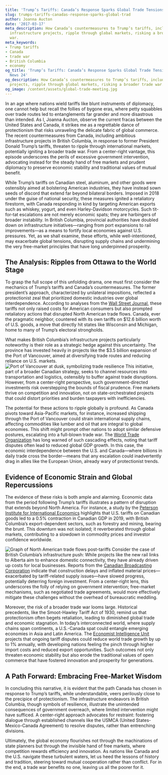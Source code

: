 ```yaml
---
title: 'Trump’s Tariffs: Canada’s Response Sparks Global Trade Tensions'
slug: trumps-tariffs-canadas-response-sparks-global-trad
author: Joanna Aucton
date: '2017-03-17'
meta_description: How Canada’s countermeasures to Trump’s tariffs, including BC’s
  infrastructure projects, ripple through global markets, risking a broader trade
  war.
meta_keywords:
- Trump tariffs
- Canada
- trade war
- British Columbia
- economy
og_title: 'Trump’s Tariffs: Canada’s Response Sparks Global Trade Tensions - Spot
  News 24'
og_description: How Canada’s countermeasures to Trump’s tariffs, including BC’s infrastructure
  projects, ripple through global markets, risking a broader trade war.
og_image: /content/assets/global-trade-meeting.jpg
---
```

<!-- $1 -->
In an age where nations wield tariffs like blunt instruments of diplomacy, one cannot help but recall the follies of bygone eras, where petty squabbles over trade routes led to entanglements far grander and more disastrous than intended. As I, Joanna Aucton, observe the current fracas between the United States and Canada, it strikes me as a regrettable dance of protectionism that risks unraveling the delicate fabric of global commerce. The recent countermeasures from Canada, including ambitious infrastructure projects in British Columbia, in response to former President Donald Trump’s tariffs, threaten to ripple through international markets, potentially igniting a broader trade war. From a center-right vantage, this episode underscores the perils of excessive government intervention, advocating instead for the steady hand of free markets and prudent diplomacy to preserve economic stability and traditional values of mutual benefit.

While Trump’s tariffs on Canadian steel, aluminum, and other goods were ostensibly aimed at bolstering American industries, they have instead sown seeds of discord that extend far beyond bilateral borders. Imposed in 2018 under the guise of national security, these measures ignited a retaliatory firestorm, with Canada responding in kind by targeting American exports such as whiskey, yogurt, and even Harley-Davidson motorcycles. Such tit-for-tat escalations are not merely economic spats; they are harbingers of broader instability. In British Columbia, provincial authorities have doubled down on infrastructure initiatives—ranging from port expansions to rail improvements—as a means to fortify local economies against U.S. pressures. Yet, as we shall examine, these efforts, while well-intentioned, may exacerbate global tensions, disrupting supply chains and undermining the very free-market principles that have long underpinned prosperity.

## The Analysis: Ripples from Ottawa to the World Stage

To grasp the full scope of this unfolding drama, one must first consider the mechanics of Trump’s tariffs and Canada’s countermeasures. The former president’s approach, characterized by unilateral impositions, reflected a protectionist zeal that prioritized domestic industries over global interdependence. According to analyses from the [Wall Street Journal](https://www.wsj.com/articles/trumps-tariffs-and-their-global-impact-11547700001), these tariffs not only raised costs for American consumers but also prompted retaliatory actions that disrupted North American trade flows. Canada, ever the pragmatic neighbor, countered with its own tariffs on $12.6 billion worth of U.S. goods, a move that directly hit states like Wisconsin and Michigan, home to many of Trump’s electoral strongholds.

What makes British Columbia’s infrastructure projects particularly noteworthy is their role as a strategic hedge against this uncertainty. The province has invested heavily in projects like the $3.5 billion expansion of the Port of Vancouver, aimed at diversifying trade routes and reducing reliance on U.S. markets. ![Port of Vancouver at dusk, symbolizing trade resilience](/content/assets/port-vancouver-dusk.jpg "The Port of Vancouver expansion stands as a testament to Canada's efforts to fortify its economic defenses amid tariff tensions, illuminating the path toward self-reliance.") This initiative, part of a broader Canadian strategy, seeks to channel resources into transportation and logistics, ostensibly to buffer against trade disruptions. However, from a center-right perspective, such government-directed investments risk overstepping the bounds of fiscal prudence. Free markets thrive on competition and innovation, not on state-orchestrated projects that could distort priorities and burden taxpayers with inefficiencies.

The potential for these actions to ripple globally is profound. As Canada pivots toward Asia-Pacific markets, for instance, increased shipping through the Port of Vancouver could strain international supply chains, affecting commodities like lumber and oil that are integral to global economies. This shift might prompt other nations to adopt similar defensive postures, escalating into a full-blown trade war. The [World Trade Organization](https://www.wto.org/english/news_e/news18_e/imp_ds533_e.htm) has long warned of such cascading effects, noting that tariff disputes often lead to reduced global GDP growth. In this case, the economic interdependence between the U.S. and Canada—where billions in daily trade cross the border—means that any escalation could inadvertently drag in allies like the European Union, already wary of protectionist trends.

## Evidence of Economic Strain and Global Repercussions

The evidence of these risks is both ample and alarming. Economic data from the period following Trump’s tariffs illustrates a pattern of disruption that extends beyond North America. For instance, a study by the [Peterson Institute for International Economics](https://www.piie.com/publications/policy-briefs/trumps-trade-war-how-it-started-and-where-it-might-end) highlights that U.S. tariffs on Canadian goods led to a 0.5% contraction in Canadian GDP in 2019, with British Columbia’s export-dependent sectors, such as forestry and mining, bearing the brunt. This downturn was not isolated; it reverberated through global markets, contributing to a slowdown in commodity prices and investor confidence worldwide.

![Graph of North American trade flows post-tariffs](/content/assets/trade-flows-graph.jpg "This graph depicts the decline in U.S.-Canada trade volumes following the imposition of tariffs, underscoring the broader economic interconnections at risk in a potential trade war.") Consider the case of British Columbia’s infrastructure push: While projects like the new rail links to Alberta aim to enhance domestic connectivity, they have already driven up costs for local businesses. Reports from the [Canadian Broadcasting Corporation](https://www.cbc.ca/news/business/british-columbia-infrastructure-tariffs-1.5678901) indicate that construction delays and inflated material prices—exacerbated by tariff-related supply issues—have slowed progress, potentially deterring foreign investment. From a center-right lens, this underscores the folly of relying on government intervention; free-market mechanisms, such as negotiated trade agreements, would more effectively mitigate these challenges without the overhead of bureaucratic meddling.

Moreover, the risk of a broader trade war looms large. Historical precedents, like the Smoot-Hawley Tariff Act of 1930, remind us that protectionism often begets retaliation, leading to diminished global trade and economic stagnation. In today’s interconnected world, where supply chains span continents, a U.S.-Canada spat could entangle emerging economies in Asia and Latin America. The [Economist Intelligence Unit](https://www.eiu.com/n/trumps-tariffs-and-global-trade/) projects that ongoing tariff disputes could reduce world trade growth by up to 1% annually, with developing nations feeling the pinch through higher import costs and reduced export opportunities. Such outcomes not only threaten economic stability but also erode the traditional values of open commerce that have fostered innovation and prosperity for generations.

## A Path Forward: Embracing Free-Market Wisdom

In concluding this narrative, it is evident that the path Canada has chosen in response to Trump’s tariffs, while understandable, veers perilously close to the precipice of protectionism. The infrastructure endeavors in British Columbia, though symbols of resilience, illustrate the unintended consequences of government overreach, where limited intervention might have sufficed. A center-right approach advocates for restraint: fostering dialogue through established channels like the USMCA (United States-Mexico-Canada Agreement) to resolve disputes, rather than entrenching divisions.

Ultimately, the global economy flourishes not through the machinations of state planners but through the invisible hand of free markets, where competition rewards efficiency and innovation. As nations like Canada and the U.S. navigate these turbulent waters, let us heed the lessons of history and tradition, steering toward mutual cooperation rather than conflict. For in the end, a trade war benefits no one, leaving us all the poorer for it.